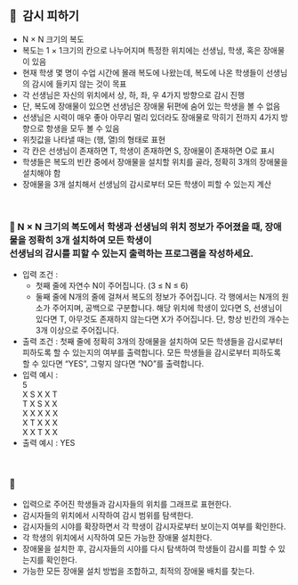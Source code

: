 ## **🧸  감시 피하기**

- N × N 크기의 복도
- 복도는 1 × 1크기의 칸으로 나누어지며 특정한 위치에는 선생님, 학생, 혹은 장애물이 있음
- 현재 학생 몇 명이 수업 시간에 몰래 복도에 나왔는데, 복도에 나온 학생들이 선생님의 감시에 들키지 않는 것이 목표
- 각 선생님은 자신의 위치에서 상, 하, 좌, 우 4가지 방향으로 감시 진행
- 단, 복도에 장애물이 있으면 선생님은 장애물 뒤편에 숨어 있는 학생을 볼 수 없음
- 선생님은 시력이 매우 좋아 아무리 멀리 있더라도 장애물로 막히기 전까지 4가지 방향으로 항생을 모두 볼 수 있음
- 위칫값을 나타낼 때는 (행, 열)의 형태로 표현
- 각 칸은 선생님이 존재하면 T, 학생이 존재하면 S, 장애물이 존재하면 O로 표시
- 학생들은 복도의 빈칸 중에서 장애물을 설치할 위치를 골라, 정확히 3개의 장애물을 설치해야 함
- 장애물을 3개 설치해서 선생님의 감시로부터 모든 학생이 피할 수 있는지 계산
<br/>

### **🚪 N × N 크기의 복도에서 학생과 선생님의 위치 정보가 주어졌을 때, 장애물을 정확히 3개 설치하여 모든 학생이 <br/> 선생님의 감시를 피할 수 있는지 출력하는 프로그램을 작성하세요.**

- 입력 조건 :
    - 첫째 줄에 자연수 N이 주어집니다. (3 ≤ N ≤ 6)
    - 둘째 줄에 N개의 줄에 걸쳐서 복도의 정보가 주어집니다. 각 행에서는 N개의 원소가 주어지며, 공백으로 구분합니다. 해당 위치에 학생이 있다면 S, 선생님이 있다면 T, 아무것도 존재하지 않는다면 X가 주어집니다. 단, 항상 빈칸의 개수는 3개 이상으로 주어집니다.
- 출력 조건 : 첫째 줄에 정확히 3개의 장애물을 설치하여 모든 학생들을 감시로부터 피하도록 할 수 있는지의 여부를 출력합니다. 모든 학생들을 감시로부터 피하도록 할 수 있다면 “YES”, 그렇지 않다면 “NO”를 출력합니다.
- 입력 예시 : <br/>
    5 <br/>
    X S X X T <br/>
    T X S X X <br/>
    X X X X X <br/>
    X T X X X <br/>
    X X T X X <br/>
- 출력 예시 : YES
<br/>

### **🔑**

- 입력으로 주어진 학생들과 감시자들의 위치를 그래프로 표현한다.
- 감시자들의 위치에서 시작하여 감시 범위를 탐색한다.
- 감시자들의 시야를 확장하면서 각 학생이 감시자로부터 보이는지 여부를 확인한다.
- 각 학생의 위치에서 시작하여 모든 가능한 장애물 설치한다.
- 장애물을 설치한 후, 감시자들의 시야를 다시 탐색하여 학생들이 감시를 피할 수 있는지를 확인한다.
- 가능한 모든 장애물 설치 방법을 조합하고, 최적의 장애물 배치를 찾는다.
